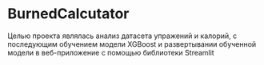 # BurnedCalcutator
Целью проекта являлась анализ датасета упражений и калорий, с последующим обучением модели XGBoost и развертывании обученной модели в веб-приложение с помощью библиотеки Streamlit
